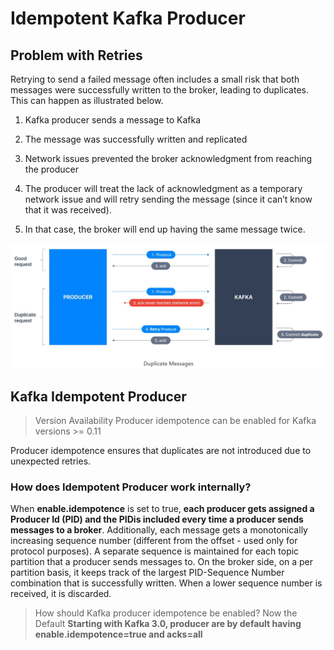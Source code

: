 # Idempotent Kafka Producer

## Problem with Retries

Retrying to send a failed message often includes a small risk that both messages were successfully written to the broker, leading to duplicates. This can happen as illustrated below.

1. Kafka producer sends a message to Kafka

2. The message was successfully written and replicated

3. Network issues prevented the broker acknowledgment from reaching the producer

4. The producer will treat the lack of acknowledgment as a temporary network issue and will retry sending the message (since it can’t know that it was received).

5. In that case, the broker will end up having the same message twice.

!["Duplicate message scenario"](images/idempotent-producer/duplicate-message.jpg)

## Kafka Idempotent Producer

> Version Availability
> Producer idempotence can be enabled for Kafka versions >= 0.11

Producer idempotence ensures that duplicates are not introduced due to unexpected retries.

### How does Idempotent Producer work internally? 

When **enable.idempotence** is set to true, **each producer gets assigned a Producer Id (PID) and the PIDis included every time a producer sends messages to a broker**. Additionally, each message gets a monotonically increasing sequence number (different from the offset - used only for protocol purposes). A separate sequence is maintained for each topic partition that a producer sends messages to. On the broker side, on a per partition basis, it keeps track of the largest PID-Sequence Number combination that is successfully written. When a lower sequence number is received, it is discarded.

> How should Kafka producer idempotence be enabled?
> Now the Default
> **Starting with Kafka 3.0, producer are by default having enable.idempotence=true and acks=all**
